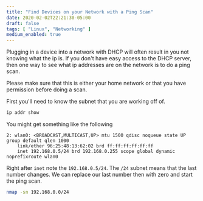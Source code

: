 ```yaml
---
title: "Find Devices on your Network with a Ping Scan"
date: 2020-02-02T22:21:30-05:00
draft: false
tags: [ "Linux", "Networking" ]
medium_enabled: true
---
```


Plugging in a device into a network with DHCP will often result in you not knowing what the ip is. If you don't have easy access to the DHCP server, then one way to see what ip addresses are on the network is to do a ping scan. 

Please make sure that this is either your home network or that you have permission before doing a scan. 

First you'll need to know the subnet that you are working off of. 

```bash
ip addr show
```

You might get something like the following

```
2: wlan0: <BROADCAST,MULTICAST,UP> mtu 1500 qdisc noqueue state UP group default qlen 1000
    link/ether 96:25:48:13:62:02 brd ff:ff:ff:ff:ff:ff
    inet 192.168.0.5/24 brd 192.168.0.255 scope global dynamic noprefixroute wlan0
```

Right after `inet` note the `192.168.0.5/24`. The `/24` subnet means that the last number changes. We can replace our last number then with zero and start the ping scan.

```bash
nmap -sn 192.168.0.0/24
```

